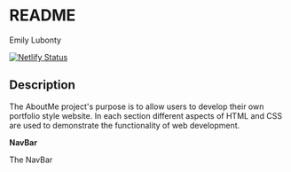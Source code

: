 # README

Emily Lubonty

[![Netlify Status](https://api.netlify.com/api/v1/badges/a2f6c22b-73bb-4271-9663-6d74d8728073/deploy-status?branch=final-draft)](https://app.netlify.com/sites/about-me-emilylubonty/deploys)

## Description
The AboutMe project's purpose is to allow users to develop their own portfolio style website. In each section different aspects of HTML and CSS are used to demonstrate the functionality of web development. 

**NavBar**

The NavBar
